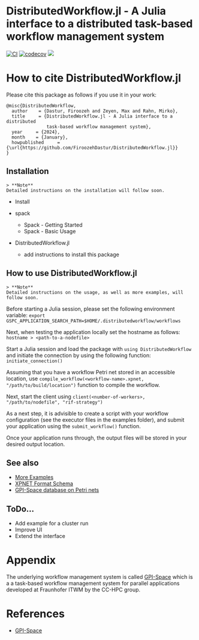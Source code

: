 # DistributedWorkflow.jl - A Julia interface to a distributed task-based workflow management system

[![CI](https://github.com/FiroozehDastur/DistributedWorkflow.jl/actions/workflows/CI.yml/badge.svg)](https://github.com/FiroozehDastur/DistributedWorkflow.jl/actions/workflows/CI.yml)
[![codecov](https://codecov.io/gh/FiroozehDastur/DistributedWorkflow.jl/graph/badge.svg?token=9JIYL7YJYK)](https://codecov.io/gh/FiroozehDastur/DistributedWorkflow.jl)
[![](https://img.shields.io/badge/docs-stable-blue.svg)](http://bjack205.github.io/DistributedWorkflow.jl/dev)


# How to cite DistributedWorkflow.jl
Please cite this package as follows if you use it in your work:

```
@misc{DistributedWorkflow,
  author    = {Dastur, Firoozeh and Zeyen, Max and Rahn, Mirko},
  title     = {DistributedWorkflow.jl - A Julia interface to a distributed 
               task-based workflow management system},
  year     = {2024},
  month    = {January},
  howpublished     = {\url{https://github.com/FiroozehDastur/DistributedWorkflow.jl}}
}
```

## Installation
```
> **Note**
Detailed instructions on the installation will follow soon.
```

* Install 
* spack
  - Spack - Getting Started
  - Spack - Basic Usage

* DistributedWorkflow.jl
  - add instructions to install this package

## How to use DistributedWorkflow.jl
```
> **Note**
Detailed instructions on the usage, as well as more examples, will follow soon.
```

Before starting a Julia session, please set the following environment variable:
```export GSPC_APPLICATION_SEARCH_PATH=$HOME/.distributedworkflow/workflows```

Next, when testing the application locally set the hostname as follows:
```hostname > <path-to-a-nodefile>```

Start a Julia session and load the package with ```using DistributedWorkflow``` and initiate the connection by using the following function:
```initiate_connection()```

Assuming that you have a workflow Petri net stored in an accessible location, use ```compile_workflow(<workflow-name>.xpnet, "/path/to/build/location")``` function to compile the workflow.

Next, start the client using ```client(<number-of-workers>, "/path/to/nodefile", "rif-strategy")```

As a next step, it is advisible to create a script with your workflow configuration (see the executor files in the examples folder), and submit your application using the ```submit_workflow()``` function.

Once your application runs through, the output files will be stored in your desired output location.


## See also
* [More Examples]( ./examples)
* [XPNET Format Schema](https://github.com/cc-hpc-itwm/gpispace/blob/v23.06/share/xml/xsd/pnet.xsd)
* [GPI-Space database on Petri nets](https://github.com/cc-hpc-itwm/gpispace/tree/v23.06/share/doc/example)

## ToDo...
* Add example for a cluster run
* Improve UI
* Extend the interface 


# Appendix
The underlying workflow management system is called [GPI-Space](https://www.gpi-space.de/) which is a a task-based workflow management system for parallel applications developed at Fraunhofer ITWM by the CC-HPC group.
# References
* [GPI-Space](https://www.gpi-space.de/)
